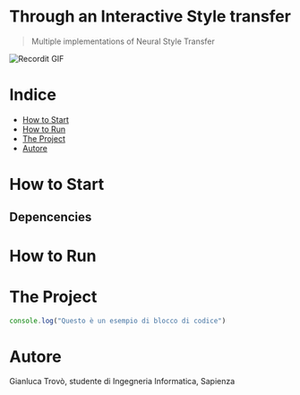 # Through an Interactive Style transfer

> Multiple implementations of Neural Style Transfer

![Recordit GIF](http://g.recordit.co/iLN6A0vSD8.gif)

# Indice

- [How to Start](#how-to-start)
- [How to Run](#how-to-run)
- [The Project](#the-project)
- [Autore](#autore)

# How to Start

## Depencencies

# How to Run

# The Project

```js
console.log("Questo è un esempio di blocco di codice")
```

# Autore 
Gianluca Trovò, studente di Ingegneria Informatica, Sapienza
